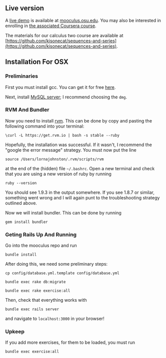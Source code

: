 ## Live version

A [live demo](https://mooculus.osu.edu/) is available at [mooculus.osu.edu](https://mooculus.osu.edu/).  You may also be interested in enrolling in [the associated Coursera course](https://www.coursera.org/course/calc1).

The materials for our calculus two course are available at [https://github.com/kisonecat/sequences-and-series](https://github.com/kisonecat/sequences-and-series).

## Installation For OSX

### Preliminaries

First you must install gcc. You can get it for free [here](https://github.com/downloads/kennethreitz/osx-gcc-installer/GCC-10.7-v2.pkg).

Next, install [MySQL server](http://dev.mysql.com/downloads/mysql); I recommend choosing the `dmg`.

### RVM And Bundler

Now you need to install [rvm](https://rvm.io). This can be
done by copy and pasting the following command into your terminal:

`\curl -L https://get.rvm.io | bash -s stable --ruby`

Hopefully, the installation was successful. If it wasn't, I recommend the "google the 
error message" strategy. You must now put the line 

`source /Users/lornajohnston/.rvm/scripts/rvm`

at the end of the (hidden) file `~/.bashrc`. Open a new terminal and check that you are using a new
version of ruby by running

`ruby --version`

You should see 1.9.3 in the output somewhere. If you see 1.8.7 or similar, something went
wrong and I will again punt to the troubleshooting strategy outlined above.

Now we will install bundler. This can be done by running

`gem install bundler`

### Geting Rails Up And Running

Go into the mooculus repo and run

`bundle install`

After doing this, we need some preliminary steps:

`cp config/database.yml.template config/database.yml`

`bundle exec rake db:migrate`

`bundle exec rake exercise:all`

Then, check that everything works with

`bundle exec rails server`

and navigate to `localhost:3000` in your browser!

### Upkeep

If you add more exercises, for them to be loaded, you must run

`bundle exec exercise:all`

